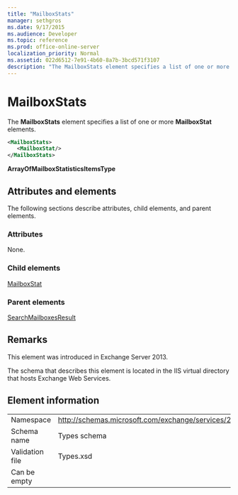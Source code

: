 ```yaml
---
title: "MailboxStats"
manager: sethgros
ms.date: 9/17/2015
ms.audience: Developer
ms.topic: reference
ms.prod: office-online-server
localization_priority: Normal
ms.assetid: 022d6512-7e91-4b60-8a7b-3bcd571f3107
description: "The MailboxStats element specifies a list of one or more MailboxStat elements."
---
```


# MailboxStats

The **MailboxStats** element specifies a list of one or more **MailboxStat** elements. 
  
```XML
<MailboxStats>
   <MailboxStat/>
</MailboxStats>
```

**ArrayOfMailboxStatisticsItemsType**

## Attributes and elements

The following sections describe attributes, child elements, and parent elements.
  
### Attributes

None.
  
### Child elements

[MailboxStat](mailboxstat.md)
  
### Parent elements

[SearchMailboxesResult](searchmailboxesresult.md)
  
## Remarks

This element was introduced in Exchange Server 2013.
  
The schema that describes this element is located in the IIS virtual directory that hosts Exchange Web Services.
  
## Element information

|||
|:-----|:-----|
|Namespace  <br/> |http://schemas.microsoft.com/exchange/services/2006/types  <br/> |
|Schema name  <br/> |Types schema  <br/> |
|Validation file  <br/> |Types.xsd  <br/> |
|Can be empty  <br/> ||
   

